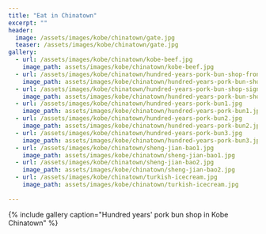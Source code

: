 ```yaml
---
title: "Eat in Chinatown"
excerpt: ""
header:
  image: /assets/images/kobe/chinatown/gate.jpg
  teaser: /assets/images/kobe/chinatown/gate.jpg
gallery:
  - url: /assets/images/kobe/chinatown/kobe-beef.jpg
    image_path: assets/images/kobe/chinatown/kobe-beef.jpg
  - url: /assets/images/kobe/chinatown/hundred-years-pork-bun-shop-front.jpg
    image_path: assets/images/kobe/chinatown/hundred-years-pork-bun-shop-front.jpg
  - url: /assets/images/kobe/chinatown/hundred-years-pork-bun-shop-sign.jpg
    image_path: assets/images/kobe/chinatown/hundred-years-pork-bun-shop-sign.jpg    
  - url: /assets/images/kobe/chinatown/hundred-years-pork-bun1.jpg
    image_path: assets/images/kobe/chinatown/hundred-years-pork-bun1.jpg
  - url: /assets/images/kobe/chinatown/hundred-years-pork-bun2.jpg
    image_path: assets/images/kobe/chinatown/hundred-years-pork-bun2.jpg    
  - url: /assets/images/kobe/chinatown/hundred-years-pork-bun3.jpg
    image_path: assets/images/kobe/chinatown/hundred-years-pork-bun3.jpg
  - url: /assets/images/kobe/chinatown/sheng-jian-bao1.jpg
    image_path: assets/images/kobe/chinatown/sheng-jian-bao1.jpg
  - url: /assets/images/kobe/chinatown/sheng-jian-bao2.jpg
    image_path: assets/images/kobe/chinatown/sheng-jian-bao2.jpg
  - url: /assets/images/kobe/chinatown/turkish-icecream.jpg
    image_path: assets/images/kobe/chinatown/turkish-icecream.jpg
     
---
```



{% include gallery caption="Hundred years' pork bun shop in Kobe Chinatown" %}


